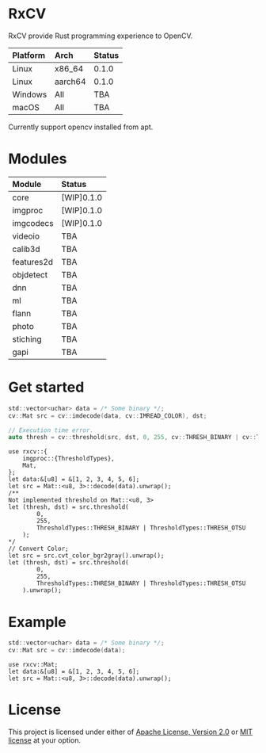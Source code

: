 # RxCV

RxCV provide Rust programming experience to OpenCV.

| Platform | Arch    | Status |
| :------- | :------ | :----- |
| Linux    | x86_64  | 0.1.0  |
| Linux    | aarch64 | 0.1.0  |
| Windows  | All     | TBA    |
| macOS    | All     | TBA    |

Currently support opencv installed from apt.

# Modules

| Module     | Status     |
| :--------- | :--------- |
| core       | [WIP]0.1.0 |
| imgproc    | [WIP]0.1.0 |
| imgcodecs  | [WIP]0.1.0 |
| videoio    | TBA        |
| calib3d    | TBA        |
| features2d | TBA        |
| objdetect  | TBA        |
| dnn        | TBA        |
| ml         | TBA        |
| flann      | TBA        |
| photo      | TBA        |
| stiching   | TBA        |
| gapi       | TBA        |

# Get started

```c
std::vector<uchar> data = /* Some binary */;
cv::Mat src = cv::imdecode(data, cv::IMREAD_COLOR), dst;

// Execution time error.
auto thresh = cv::threshold(src, dst, 0, 255, cv::THRESH_BINARY | cv::THRESH_OTSU);
```

```rust,ignore
use rxcv::{
    imgproc::{ThresholdTypes},
    Mat,
};
let data:&[u8] = &[1, 2, 3, 4, 5, 6];
let src = Mat::<u8, 3>::decode(data).unwrap();
/**
Not implemented threshold on Mat::<u8, 3>
let (thresh, dst) = src.threshold(
        0,
        255,
        ThresholdTypes::THRESH_BINARY | ThresholdTypes::THRESH_OTSU
    );
*/
// Convert Color;
let src = src.cvt_color_bgr2gray().unwrap();
let (thresh, dst) = src.threshold(
        0,
        255,
        ThresholdTypes::THRESH_BINARY | ThresholdTypes::THRESH_OTSU
    ).unwrap();
```

# Example

```c
std::vector<uchar> data = /* Some binary */;
cv::Mat src = cv::imdecode(data);
```

```rust,ignore
use rxcv::Mat;
let data:&[u8] = &[1, 2, 3, 4, 5, 6];
let src = Mat::<u8, 3>::decode(data).unwrap();
```

# License

This project is licensed under either of [Apache License, Version 2.0](./LICENSE-APACHE) or [MIT license](./LICENSE-MIT) at your option.
